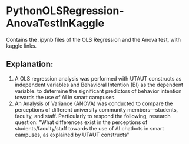 # PythonOLSRegression-AnovaTestInKaggle
Contains the .ipynb files of the OLS Regression and the Anova test, with kaggle links.

## Explanation: 
1) A OLS regression analysis was performed with UTAUT constructs as independent variables and Behavioral Intention (BI) as the dependent variable. to determine the significant predictors of behavior intention towards the use of AI in smart campuses. 
2) An Analysis of Variance (ANOVA) was conducted to compare the perceptions of different university community members—students, faculty, and staff. Particularly to respond the following, research question: "What differences exist in the perceptions of students/faculty/staff towards the use of AI chatbots in smart campuses, as explained by UTAUT constructs"
